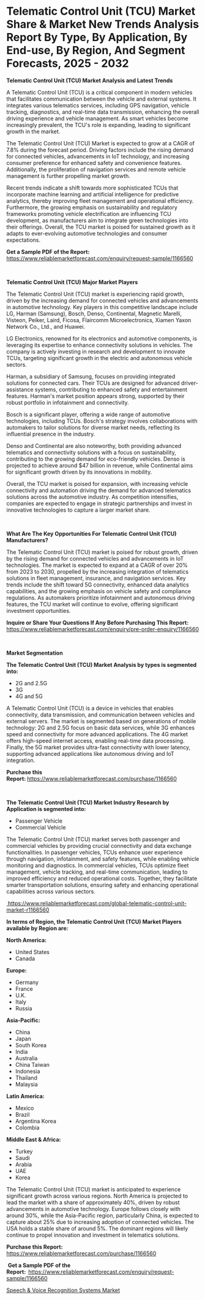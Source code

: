 <p><h1>Telematic Control Unit (TCU) Market Share & Market New Trends Analysis Report By Type, By Application, By End-use, By Region, And Segment Forecasts, 2025 - 2032</h1></p><p><strong>Telematic Control Unit (TCU) Market Analysis and Latest Trends</strong></p>
<p><p>A Telematic Control Unit (TCU) is a critical component in modern vehicles that facilitates communication between the vehicle and external systems. It integrates various telematics services, including GPS navigation, vehicle tracking, diagnostics, and real-time data transmission, enhancing the overall driving experience and vehicle management. As smart vehicles become increasingly prevalent, the TCU's role is expanding, leading to significant growth in the market.</p><p>The Telematic Control Unit (TCU) Market is expected to grow at a CAGR of 7.8% during the forecast period. Driving factors include the rising demand for connected vehicles, advancements in IoT technology, and increasing consumer preference for enhanced safety and convenience features. Additionally, the proliferation of navigation services and remote vehicle management is further propelling market growth. </p><p>Recent trends indicate a shift towards more sophisticated TCUs that incorporate machine learning and artificial intelligence for predictive analytics, thereby improving fleet management and operational efficiency. Furthermore, the growing emphasis on sustainability and regulatory frameworks promoting vehicle electrification are influencing TCU development, as manufacturers aim to integrate green technologies into their offerings. Overall, the TCU market is poised for sustained growth as it adapts to ever-evolving automotive technologies and consumer expectations.</p></p>
<p><strong>Get a Sample PDF of the Report:&nbsp;</strong> <a href="https://www.reliablemarketforecast.com/enquiry/request-sample/1166560?utm_campaign=1169&utm_medium=2&utm_source=Github&utm_content=ia&utm_term=15022025&utm_id=telematic-control-unit-tcu">https://www.reliablemarketforecast.com/enquiry/request-sample/1166560</a></p>
<p>&nbsp;</p>
<p><strong>Telematic Control Unit (TCU) Major Market Players</strong></p>
<p><p>The Telematic Control Unit (TCU) market is experiencing rapid growth, driven by the increasing demand for connected vehicles and advancements in automotive technology. Key players in this competitive landscape include LG, Harman (Samsung), Bosch, Denso, Continental, Magnetic Marelli, Visteon, Peiker, Laird, Ficosa, Flaircomm Microelectronics, Xiamen Yaxon Network Co., Ltd., and Huawei.</p><p>LG Electronics, renowned for its electronics and automotive components, is leveraging its expertise to enhance connectivity solutions in vehicles. The company is actively investing in research and development to innovate TCUs, targeting significant growth in the electric and autonomous vehicle sectors.</p><p>Harman, a subsidiary of Samsung, focuses on providing integrated solutions for connected cars. Their TCUs are designed for advanced driver-assistance systems, contributing to enhanced safety and entertainment features. Harman's market position appears strong, supported by their robust portfolio in infotainment and connectivity.</p><p>Bosch is a significant player, offering a wide range of automotive technologies, including TCUs. Bosch's strategy involves collaborations with automakers to tailor solutions for diverse market needs, reflecting its influential presence in the industry. </p><p>Denso and Continental are also noteworthy, both providing advanced telematics and connectivity solutions with a focus on sustainability, contributing to the growing demand for eco-friendly vehicles. Denso is projected to achieve around $47 billion in revenue, while Continental aims for significant growth driven by its innovations in mobility.</p><p>Overall, the TCU market is poised for expansion, with increasing vehicle connectivity and automation driving the demand for advanced telematics solutions across the automotive industry. As competition intensifies, companies are expected to engage in strategic partnerships and invest in innovative technologies to capture a larger market share.</p></p>
<p>&nbsp;</p>
<p><strong>What Are The Key Opportunities For Telematic Control Unit (TCU) Manufacturers?</strong></p>
<p><p>The Telematic Control Unit (TCU) market is poised for robust growth, driven by the rising demand for connected vehicles and advancements in IoT technologies. The market is expected to expand at a CAGR of over 20% from 2023 to 2030, propelled by the increasing integration of telematics solutions in fleet management, insurance, and navigation services. Key trends include the shift toward 5G connectivity, enhanced data analytics capabilities, and the growing emphasis on vehicle safety and compliance regulations. As automakers prioritize infotainment and autonomous driving features, the TCU market will continue to evolve, offering significant investment opportunities.</p></p>
<p><strong>Inquire or Share Your Questions If Any Before Purchasing This Report:</strong> <a href="https://www.reliablemarketforecast.com/enquiry/pre-order-enquiry/1166560?utm_campaign=1169&utm_medium=2&utm_source=Github&utm_content=ia&utm_term=15022025&utm_id=telematic-control-unit-tcu">https://www.reliablemarketforecast.com/enquiry/pre-order-enquiry/1166560</a></p>
<p>&nbsp;</p>
<p><strong>Market Segmentation</strong></p>
<p><strong>The Telematic Control Unit (TCU) Market Analysis by types is segmented into:</strong></p>
<p><ul><li>2G and 2.5G</li><li>3G</li><li>4G and 5G</li></ul></p>
<p><p>A Telematic Control Unit (TCU) is a device in vehicles that enables connectivity, data transmission, and communication between vehicles and external servers. The market is segmented based on generations of mobile technology: 2G and 2.5G focus on basic data services, while 3G enhances speed and connectivity for more advanced applications. The 4G market offers high-speed internet access, enabling real-time data processing. Finally, the 5G market provides ultra-fast connectivity with lower latency, supporting advanced applications like autonomous driving and IoT integration.</p></p>
<p><strong>Purchase this Report:&nbsp;</strong><a href="https://www.reliablemarketforecast.com/purchase/1166560?utm_campaign=1169&utm_medium=2&utm_source=Github&utm_content=ia&utm_term=15022025&utm_id=telematic-control-unit-tcu">https://www.reliablemarketforecast.com/purchase/1166560</a></p>
<p>&nbsp;</p>
<p><strong>The Telematic Control Unit (TCU) Market Industry Research by Application is segmented into:</strong></p>
<p><ul><li>Passenger Vehicle</li><li>Commercial Vehicle</li></ul></p>
<p><p>The Telematic Control Unit (TCU) market serves both passenger and commercial vehicles by providing crucial connectivity and data exchange functionalities. In passenger vehicles, TCUs enhance user experience through navigation, infotainment, and safety features, while enabling vehicle monitoring and diagnostics. In commercial vehicles, TCUs optimize fleet management, vehicle tracking, and real-time communication, leading to improved efficiency and reduced operational costs. Together, they facilitate smarter transportation solutions, ensuring safety and enhancing operational capabilities across various sectors.</p></p>
<p><a href="https://www.reliablemarketforecast.com/global-telematic-control-unit-market-r1166560?utm_campaign=1169&utm_medium=2&utm_source=Github&utm_content=ia&utm_term=15022025&utm_id=telematic-control-unit-tcu">&nbsp;https://www.reliablemarketforecast.com/global-telematic-control-unit-market-r1166560</a></p>
<p><strong>In terms of Region, the Telematic Control Unit (TCU) Market Players available by Region are:</strong></p>
<p>
    <p> <strong> North America: </strong>
        <ul>
            <li>United States</li>
            <li>Canada</li>
        </ul>
        </p> 
    <p> <strong> Europe: </strong>
        <ul>
            <li>Germany</li>
            <li>France</li>
            <li>U.K.</li>
            <li>Italy</li>
            <li>Russia</li>
        </ul>
        </p> 
    <p> <strong> Asia-Pacific: </strong>
        <ul>
            <li>China</li>
            <li>Japan</li>
            <li>South Korea</li>
            <li>India</li>
            <li>Australia</li>
            <li>China Taiwan</li>
            <li>Indonesia</li>
            <li>Thailand</li>
            <li>Malaysia</li>
        </ul>
        </p> 
    <p> <strong> Latin America: </strong>
        <ul>
            <li>Mexico</li>
            <li>Brazil</li>
            <li>Argentina Korea</li>
            <li>Colombia</li>
        </ul>
        </p> 
    <p> <strong> Middle East & Africa: </strong>
        <ul>
            <li>Turkey</li>
            <li>Saudi</li>
            <li>Arabia</li>
            <li>UAE</li>
            <li>Korea</li>
        </ul>
    </p>
    </p>
<p><p>The Telematic Control Unit (TCU) market is anticipated to experience significant growth across various regions. North America is projected to lead the market with a share of approximately 40%, driven by robust advancements in automotive technology. Europe follows closely with around 30%, while the Asia-Pacific region, particularly China, is expected to capture about 25% due to increasing adoption of connected vehicles. The USA holds a stable share of around 5%. The dominant regions will likely continue to propel innovation and investment in telematics solutions.</p></p>
<p><strong>Purchase this Report: </strong><a href="https://www.reliablemarketforecast.com/purchase/1166560?utm_campaign=1169&utm_medium=2&utm_source=Github&utm_content=ia&utm_term=15022025&utm_id=telematic-control-unit-tcu">https://www.reliablemarketforecast.com/purchase/1166560</a></p>
<p>&nbsp;<strong>Get a Sample PDF of the Report:&nbsp;&nbsp;</strong><a href="https://www.reliablemarketforecast.com/enquiry/request-sample/1166560?utm_campaign=1169&utm_medium=2&utm_source=Github&utm_content=ia&utm_term=15022025&utm_id=telematic-control-unit-tcu">https://www.reliablemarketforecast.com/enquiry/request-sample/1166560</a></p>
<p><strong></strong></p>
<p><p><a href="https://github.com/pizolina/Market-Research-Report-List-7/blob/main/speech-voice-recognition-systems-market.md?utm_campaign=1169&utm_medium=2&utm_source=Github&utm_content=ia&utm_term=15022025&utm_id=telematic-control-unit-tcu">Speech & Voice Recognition Systems Market</a></p></p>